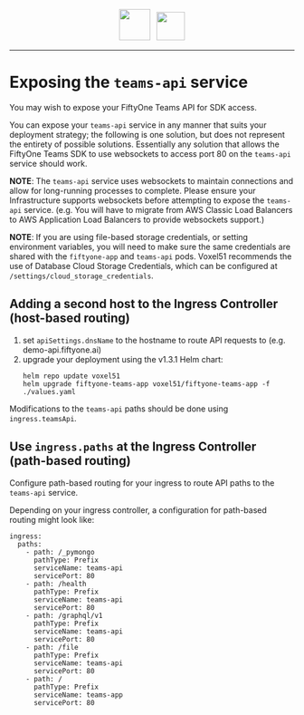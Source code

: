<div align="center">
<p align="center">

<img src="https://user-images.githubusercontent.com/25985824/106288517-2422e000-6216-11eb-871d-26ad2e7b1e59.png" height="55px"> &nbsp;
<img src="https://user-images.githubusercontent.com/25985824/106288518-24bb7680-6216-11eb-8f10-60052c519586.png" height="50px">

</p>
</div>

---

# Exposing the `teams-api` service

You may wish to expose your FiftyOne Teams API for SDK access.

You can expose your `teams-api` service in any manner that suits your deployment strategy; the following is one solution, but does not represent the entirety of possible solutions.  Essentially any solution that allows the FiftyOne Teams SDK to use websockets to access port 80 on the `teams-api` service should work.

**NOTE**: The `teams-api` service uses websockets to maintain connections and allow for long-running processes to complete.  Please ensure your Infrastructure supports websockets before attempting to expose the `teams-api` service. (e.g. You will have to migrate from AWS Classic Load Balancers to AWS Application Load Balancers to provide websockets support.)

**NOTE**: If you are using file-based storage credentials, or setting environment variables, you will need to make sure the same credentials are shared with the `fiftyone-app` and `teams-api` pods.  Voxel51 recommends the use of Database Cloud Storage Credentials, which can be configured at `/settings/cloud_storage_credentials`.

## Adding a second host to the Ingress Controller (host-based routing)

1. set `apiSettings.dnsName` to the hostname to route API requests to (e.g. demo-api.fiftyone.ai)
1. upgrade your deployment using the v1.3.1 Helm chart:
    ```
	helm repo update voxel51
    helm upgrade fiftyone-teams-app voxel51/fiftyone-teams-app -f ./values.yaml
	```

Modifications to the `teams-api` paths should be done using `ingress.teamsApi`.

## Use `ingress.paths` at the Ingress Controller (path-based routing)

Configure path-based routing for your ingress to route API paths to the `teams-api` service.

Depending on your ingress controller, a configuration for path-based routing might look like:
```
ingress:
  paths:
    - path: /_pymongo
      pathType: Prefix
      serviceName: teams-api
      servicePort: 80
    - path: /health
      pathType: Prefix
      serviceName: teams-api
      servicePort: 80
    - path: /graphql/v1
      pathType: Prefix
      serviceName: teams-api
      servicePort: 80
    - path: /file
      pathType: Prefix
      serviceName: teams-api
      servicePort: 80
    - path: /
      pathType: Prefix
      serviceName: teams-app
      servicePort: 80
```

